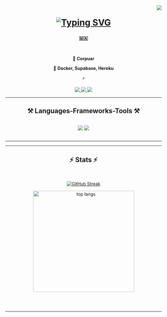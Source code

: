 <img align="right" src="https://visitor-badge.laobi.icu/badge?page_id=Ayman-Maaroufi.Ayman-Maaroufi" />

<h1 align="center">
<a href="https://git.io/typing-svg"><img src="https://readme-typing-svg.demolab.com?font=Fira+Code&size=25&pause=1000&color=F70909&center=true&width=435&lines=Hi+There!;I'm+Ayman+Maaroufi" alt="Typing SVG" /></a>
</h1>

<h3 align="center">🇲🇦</h3>

<br/>

<div align="center">
 
 🔭 **Corpuar**
 
 🌱 **Docker, Supabase, Heroku**

⚡ 

 </div>
 
<div align="center"> 
  <a href="mailto:">
    <img src="https://img.shields.io/badge/Gmail-333333?style=for-the-badge&logo=gmail&logoColor=red" />
  </a>
  <a href="" target="_blank">
    <img src="https://img.shields.io/badge/LinkedIn-0077B5?style=for-the-badge&logo=linkedin&logoColor=white" target="_blank" />
  </a>
  <a href="" target="_blank">
     <img src="https://img.shields.io/badge/Portfolio-FF5722?style=for-the-badge&logo=todoist&logoColor=white" target="_blank" /> <!-- sqlite, safari, google-chrome are other good icon options -->
  </a>
</div>

 <hr/>
 
<h2 align="center">⚒️ Languages-Frameworks-Tools ⚒️</h2>
<br/>
<div align="center">
    <img src="https://skillicons.dev/icons?i=react,bootstrap,mui,html,css,vscode,github,figma,tailwind,git,r" />
    <img src="https://skillicons.dev/icons?i=nodejs,python,javascript,typescript,express,firebase,mongodb,c,java,nextjs,mysql,flask" /><br>
</div>

<br/>
<hr/>

<hr/>

<h2 align="center">⚡ Stats ⚡</h2>
<br>
<div align=center>

[![GitHub Streak](https://streak-stats.demolab.com?user=Ayman-Maaroufi&theme=react&hide_border=true&locale=fr)](https://git.io/streak-stats)

  <img width=325 align="center" src="https://github-readme-stats-Ayman-Maaroufi.vercel.app/api/top-langs/?username=Ayman-Maaroufi&hide=HTML&langs_count=8&layout=compact&theme=react&border_radius=10&size_weight=0.5&count_weight=0.5&exclude_repo=github-readme-stats" alt="top langs" />
</div>

<br/><br/>

<hr/>
